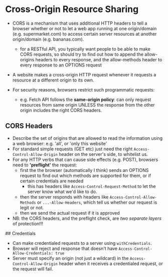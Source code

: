 # Cross-Origin Resource Sharing

* CORS is a mechanism that uses additional HTTP headers to tell a browser whether or not to let a web app running at one origin/domain (e.g. supermarket.com) to access certain server resources at another origin/domain (e.g. bananas.com).
  - for a RESTful API, you typically want people to be able to make CORS requests, so should try to find out how to append the allow-origins headers to every response, and the allow-methods header to every response to an OPTIONS request
* A website makes a cross-origin HTTP request whenever it requests a resource at a different origin to its own.

* For security reasons, browsers restrict such programmatic requests:
  - e.g. Fetch API follows the **same-origin policy**: can only request resources from same origin UNLESS the response from the other origin includes the right CORS headers.

## CORS Headers

* Describe the set of origins that are allowed to read the information using a web browser: e.g. 'all', or 'only this website'
* For standard simple requests (GET etc) just need the right `Access-Control-Allow-Origin` header on the server's side, to whitelist us.
* For any HTTP verbs that can cause side effects (e.g. POST), browsers need to **'preflight'** the request:
  - first the the browser (automatically I think) sends an OPTIONS request to find out which methods are supported for them, or if certain credentials are needed
    - this has headers like `Access-Control-Request-Method` to let the server know what we'd like to do.
  - then the server responds with headers like `Access-Control-Allow-Methods` or `...-Allow-Headers`, which tell us whether our request is legit or not.
  - then we send the actual request if it is approved
* NB: the CORS headers, and the preflight check, are _two separate layers_ of protection!!!


## Credentials

* Can make credentialed requests to a server using `withCredentials`.
* Browser will reject and response that doesn't have `Access-Control-Allow-Credentials: true`
* Server must specify an origin (not just a wildcard) in the `Access-Control-Allow-Origin` header when it receives a credentialed request, or the request will fail.
